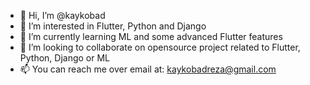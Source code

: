 - 👋 Hi, I’m @kaykobad
- 👀 I’m interested in Flutter, Python and Django
- 🌱 I’m currently learning ML and some advanced Flutter features
- 💞️ I’m looking to collaborate on opensource project related to Flutter, Python, Django or ML
- 📫 You can reach me over email at: kaykobadreza@gmail.com
